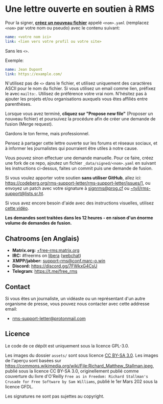 # Une lettre ouverte en soutien à RMS

Pour la signer, **[créez un nouveau fichier](https://github.com/rms-support-letter/rms-support-letter.github.io/new/master/_data/signed)** appelé `<nom>.yaml` (remplacez `<nom>` par votre nom ou pseudo) avec le contenu suivant:

```yaml
name: <votre nom ici>
link: <lien vers votre profil ou votre site>
```

Sans les `<>`.

Exemple:
```yaml
name: Jean Dupont
link: https://example.com/
```

N'utilisez pas de `<>` dans le fichier, et utilisez uniquement des caractères ASCII pour le nom du fichier.
Si vous utilisez un email comme lien, préfixez le avec `mailto:`.
Utilisez de préférence votre vrai nom. N'hésitez pas à ajouter les projets et/ou organisations auxquels vous êtes affiliés entre parenthèses.

Lorsque vous avez terminé, **cliquez sur "Propose new file"** (Proposer un nouveau fichier) et poursuivez la procédure afin de créer une demande de fusion (Merge request).

Gardons le ton ferme, mais professionnel.

Pensez à partager cette lettre ouverte sur les forums et réseaux sociaux, et à informer les journalistes qui pourraient être utiles à notre cause.

Vous pouvez sinon effectuer une demande manuelle. Pour ce faire, créez une fork de ce repo, ajoutez un fichier `_data/signed/<nom>.yaml` en suivant les instructions ci-dessus, faites un commit puis une demande de fusion.

Si vous voulez apporter votre soutien **sans utiliser GitHub**, allez ici: https://codeberg.org/rms-support-letter/rms-support-letter/issues/1, ou envoyez un patch avec votre signature à [signrms@prog.cf](mailto:signrms@prog.cf) ou [~tyil/rms-support@lists.sr.ht](mailto:~tyil/rms-support@lists.sr.ht).

Si vous avez encore besoin d'aide avec des instructions visuelles, utilisez [cette vidéo](https://invidious.snopyta.org/watch?v=1lz5S5oS8CU).

**Les demandes sont traitées dans les 12 heures - en raison d'un énorme volume de demandes de fusion.**

## Chatrooms (en Anglais)
- **Matrix.org:** [+free-rms:matrix.org](https://matrix.to/#/+free-rms:matrix.org)
- **IRC:** #freerms on [libera](https://libera.chat) ([webchat](https://kiwiirc.com/client/irc.libera.chat/#freerms))
- **XMPP/jabber:** [support-rms@conf.marc-o.win](xmpp:support-rms@conf.marc-o.win?join)
- **Discord:** https://discord.gg/7FWkxG4CsU
- **Telegram**: https://t.me/free_rms

## Contact

Si vous êtes un journaliste, un vidéaste ou un représentant d'un autre organisme de presse, vous pouvez nous contacter avec cette addresse email:

* [rms-support-letter@protonmail.com](mailto:rms-support-letter@protonmail.com)

## Licence

Le code de ce dépôt est uniquement sous la licence GPL-3.0.

Les images du dossier `assets/` sont sous licence [CC BY-SA 3.0](https://creativecommons.org/licenses/by-sa/3.0/legalcode). Les images de l'aperçu sont basées sur https://commons.wikimedia.org/wiki/File:Richard_Matthew_Stallman.jpeg, publié sous la licence CC BY-SA 3.0, originellement publié comme couverture du livre d'O'Reilly `Free as in Freedom: Richard Stallman's Crusade for Free Software by Sam Williams`, publié le 1er Mars 202 sous la licence GFDL.

Les signatures ne sont pas sujettes au copyright.
